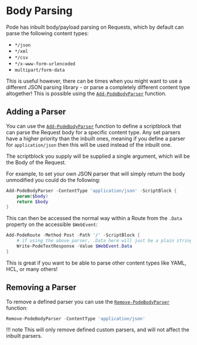 # Body Parsing

Pode has inbuilt body/payload parsing on Requests, which by default can parse the following content types:

* `*/json`
* `*/xml`
* `*/csv`
* `*/x-www-form-urlencoded`
* `multipart/form-data`

This is useful however, there can be times when you might want to use a different JSON parsing library - or parse a completely different content type altogether! This is possible using the [`Add-PodeBodyParser`](../../../../Functions/Middleware/Add-PodeBodyParser) function.

## Adding a Parser

You can use the [`Add-PodeBodyParser`](../../../../Functions/Middleware/Add-PodeBodyParser) function to define a scriptblock that can parse the Request body for a specific content type. Any set parsers have a higher priority than the inbuilt ones, meaning if you define a parser for `application/json` then this will be used instead of the inbuilt one.

The scriptblock you supply will be supplied a single argument, which will be the Body of the Request.

For example, to set your own JSON parser that will simply return the body unmodified you could do the following:

```powershell
Add-PodeBodyParser -ContentType 'application/json' -ScriptBlock {
    param($body)
    return $body
}
```

This can then be accessed the normal way within a Route from the `.Data` property on the accessible `$WebEvent`:

```powershell
Add-PodeRoute -Method Post -Path '/' -ScriptBlock {
    # if using the above parser, .Data here will just be a plain string
    Write-PodeTextResponse -Value $WebEvent.Data
}
```

This is great if you want to be able to parse other content types like YAML, HCL, or many others!

## Removing a Parser

To remove a defined parser you can use the [`Remove-PodeBodyParser`](../../../../Functions/Middleware/Remove-PodeBodyParser) function:

```powershell
Remove-PodeBodyParser -ContentType 'application/json'
```

!!! note
    This will only remove defined custom parsers, and will not affect the inbuilt parsers.
